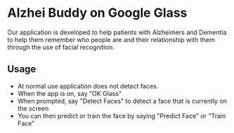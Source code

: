 # Alzhei Buddy on Google Glass #
Our application is developed to help patients with Alzheimers and Dementia to help them remember who people are and their relationship with them through the use of facial recognition. 


## Usage ##
* At normal use application does not detect faces.
* When the app is on, say "OK Glass"
* When prompted, say "Detect Faces" to detect a face that is currently on the screen
* You can then predict or train the face by saying "Predict Face" or "Train Face"
